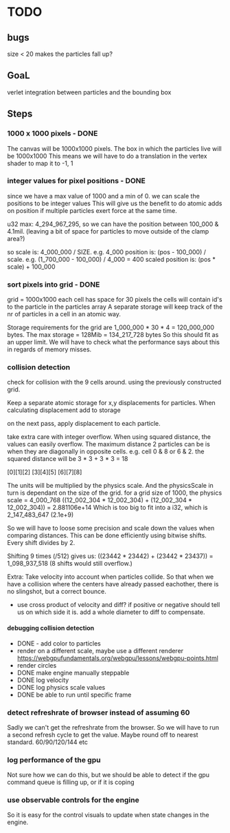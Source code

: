 # TODO

## bugs
size < 20 makes the particles fall up?

## GoaL
verlet integration between particles and the bounding box

## Steps

### 1000 x 1000 pixels - DONE
The canvas will be 1000x1000 pixels.
The box in which the particles live will be 1000x1000
This means we will have to do a translation in the vertex shader to map it to -1, 1

### integer values for pixel positions - DONE
since we have a max value of 1000 and a min of 0. we can scale the positions to be integer values
This will give us the benefit to do atomic adds on position if multiple particles exert force at the same time.

u32 max: 4_294_967_295, so we can have the position between 100_000 & 4.1mil. (leaving a bit of space for particles to move outside of the clamp area?)

so scale is: 4_000_000 / SIZE. e.g. 4_000
position is: (pos - 100_000) / scale. e.g. (1_700_000 - 100_000) / 4_000 = 400
scaled position is: (pos * scale) + 100_000

### sort pixels into grid - DONE

grid = 1000x1000
each cell has space for 30 pixels
the cells will contain id's to the particle in the particles array
A separate storage will keep track of the nr of particles in a cell in an atomic way.

Storage requirements for the grid are 1_000_000 * 30 * 4 = 120_000_000 bytes. The max storage = 128Mib = 134_217_728 bytes
So this should fit as an upper limit. We will have to check what the performance says about this in regards of memory misses.

### collision detection

check for collision with the 9 cells around. using the previously constructed grid.

Keep a separate atomic storage for x,y displacements for particles. 
When calculating displacement add to storage

on the next pass, apply displacement to each particle.

take extra care with integer overflow. When using squared distance, the values can easily overflow.
The maximum distance 2 particles can be is when they are diagonally in opposite cells.
e.g. cell 0 & 8 or 6 & 2. the squared distance will be 3 * 3 + 3 * 3 = 18

[0][1][2]
[3][4][5]
[6][7][8]

The units will be multiplied by the physics scale. And the physicsScale in turn is dependant on the size of the grid.
for a grid size of 1000, the physics scale = 4_000_768
((12_002_304 * 12_002_304) + (12_002_304 * 12_002_304)) = 2.881106e+14
Which is too big to fit into a i32, which is 2_147_483_647 (2.1e+9)

So we will have to loose some precision and scale down the values when comparing distances.
This can be done efficiently using bitwise shifts. Every shift divides by 2.

Shifting 9 times (/512) gives us:
((23442 * 23442) + (23442 * 23437)) = 1_098_937_518 (8 shifts would still overflow.)

Extra: Take velocity into account when particles collide. So that when we have a collision where the centers have already passed eachother, there is no slingshot, but a correct bounce.
  - use cross product of velocity and diff? if positive or negative should tell us on which side it is. add a whole diameter to diff to compensate.

#### debugging collision detection
- DONE - add color to particles
- render on a different scale, maybe use a different renderer https://webgpufundamentals.org/webgpu/lessons/webgpu-points.html
- render circles
- DONE make engine manually steppable
- DONE log velocity
- DONE log physics scale values
- DONE be able to run until specific frame

### detect refreshrate of browser instead of assuming 60
Sadly we can't get the refreshrate from the browser. So we will have to run a second refresh cycle to get the value.
Maybe round off to nearest standard. 60/90/120/144 etc

### log performance of the gpu
Not sure how we can do this, but we should be able to detect if the gpu command queue is filling up, or if it is coping

### use observable controls for the engine
So it is easy for the control visuals to update when state changes in the engine.